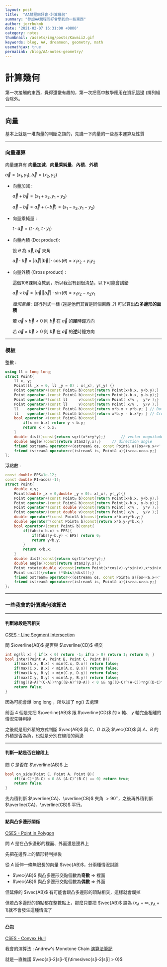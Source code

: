 ```yaml
---
layout: post
title:  "AA競程同好會-計算幾何"
summary: "參加AA競程同好會學到的一些東西"
author: jorrhukmb
date: '2021-02-07 16:31:00 +0800'
category: notes
thumbnail: /assets/img/posts/Kawaii2.gif
keywords: blog, AA, dreamoon, geometry, math
usemathjax: true
permalink: /blog/AA-notes-geometry/
---
```


# 計算幾何

第一次接觸的東西，覺得還蠻有趣的，第一次把高中數學應用在資訊這邊 (排列組合除外。

---

## 向量

基本上就是一堆向量的判斷之類的，先講一下向量的一些基本運算及性質

---

### 向量運算

向量運算有 **向量加減**、**向量乘純量**、**內積**、**外積**

$\vec{a}=(x_1,y_1),\vec{b}=(x_2,y_2)$

- 向量加減 : 

  $\vec{a}+\vec{b}=(x_1+x_2,y_1+y_2)$ 

  $\vec{a}-\vec{b}=\vec{a}+(-\vec{b})=(x_1-x_2,y_1-y_2)$

- 向量乘純量 : 

  $t\cdot\vec{a}=(t\cdot x_1,t\cdot y_1)$

- 向量內積 (Dot product):

  設 $\theta$ 為 $\vec{a},\vec{b}$ 夾角

  $\vec{a}\cdot\vec{b}=\lvert\vec{a}\rvert\lvert\vec{b}\rvert\cdot \cos(\theta)=x_1x_2+y_1y_2$

- 向量外積 (Cross product) : 

  這個108課綱沒教到，所以我沒有到很清楚，以下可能會講錯

  $\vec{a}\times\vec{b}=\lvert\vec{a}\rvert\lvert\vec{b}\rvert\cdot\sin(\theta)=x_1y_2-x_2y_1$

  *幾何意義* : 跟行列式一樣 (還是他們其實是同個東西..?) 可以算出**凸多邊形的面積**

  若 $\vec{a}\times\vec{b}<0$ 則 $\vec{b}$ 在 $\vec{a}$ 的**順**時鐘方向

  若 $\vec{a}\times\vec{b}>0$ 則 $\vec{b}$ 在 $\vec{a}$ 的**逆**時鐘方向

---

### 模板

整數 : 

```cpp
using ll = long long;
struct Point{
    ll x, y;
    Point(ll _x = 0, ll _y = 0) : x(_x), y(_y) {}
    Point operator+(const Point& b)const{return Point(x+b.x, y+b.y);}
    Point operator-(const Point& b)const{return Point(x-b.x, y-b.y);}
    Point operator*(const ll     v)const{return Point( x*v ,  y*v );}
    Point operator/(const ll     v)const{return Point( x/v ,  y/v );}
    ll    operator*(const Point& b)const{return x*b.x + y*b.y; } // Dot Product
    ll    operator/(const Point& b)const{return x*b.y - b.x*y; } // Cross Porduct
    bool operator <(const Point& b)const{
        if(x == b.x) return y < b.y;
        return x < b.x;                                                                                                         
    }
    double dist()const{return sqrt(x*x+y*y);}		// vector magnitude
    double angle()const{return atan2(y,x);}		// direction angle
    friend ostream& operator<<(ostream& os, const Point& a){os<<a.x<<' '<<a.y;}
    friend istream& operator>>(istream& is, Point& a){is>>a.x>>a.y;}
};
```

浮點數 : 

```cpp
const double EPS=1e-12;
const double PI=acos(-1);
struct Point{
    double x,y;
    Point(double _x = 0,double _y = 0): x(_x), y(_y){}
    Point operator+(const Point& b)const{return Point(x+b.x, y+b.y);}
    Point operator-(const Point& b)const{return Point(x-b.x, y-b.y);}
    Point operator*(const double v)const{return Point( x*v ,  y*v );}
    Point operator/(const double v)const{return Point( x/v ,  y/v );}
    double operator*(const Point& b)const{return x*b.x+y*b.y;}
    double operator^(const Point& b)const{return x*b.y-y*b.x;}
    bool operator<(const Point& b)const{
        if(fabs(x-b.x) < EPS){
            if(fabs(y-b.y) < EPS) return 0;
            return y<b.y;
        }
        return x<b.x;
    }
    double dist()const{return sqrt(x*x+y*y);}
    double angle()const{return atan2(y,x);}
    Point rotate(double v)const{return Point(x*cos(v)-y*sin(v),x*sin(v)+y*cos(v));}
    Point unit(){return (*this)/dist();}
    friend ostream& operator<<(ostream& os, const Point& a){os<<a.x<<' '<<a.y;}
    friend istream& operator>>(istream& is, Point& a){is>>a.x>>a.y;}
};
```



---

### 一些我會的計算幾何演算法

---

#### 判斷線段是否相交

[CSES - Line Segment Intersection](https://cses.fi/problemset/task/2190)

問 $\overline{AB}$ 是否與 $\overline{CD}$ 相交

```cpp
int ng(ll x) { if(x < 0) return -1; if(x > 0) return 1; return 0; }
bool inter(Point A, Point B, Point C, Point D){
    if(max(A.x, B.x) < min(C.x, D.x)) return false;
    if(max(C.x, B.x) < min(A.x, B.x)) return false;
    if(max(A.y, B.y) < min(C.y, D.y)) return false;
    if(max(C.y, D.y) < min(A.y, B.y)) return false;
    if(ng((B-A)^(C-A))*ng((B-A)^(D-A)) < 0 && ng((D-C)^(A-C))*ng((D-C)^(B-C)) < 0) return true;
    return false;
}
```

因為可能會爆 long long ，所以加了 ng$()$ 去處理

前面 4 個是先把 $\overline{AB}$ 跟 $\overline{CD}$ 的 $x$ 軸、 $y$ 軸完全相離的情況先特判掉

之後就是用外積的方式判斷 $\vec{AB}$ 與 $C、D$ 以及 $\vec{CD}$ 與 $A、B$ 的外積是否為負，也就是分別在線段的兩邊

---

#### 判斷一點是否在線段上

問 $C$ 是否在 $\overline{AB}$ 上

```cpp
bool on_side(Point C, Point A, Point B){
	if((A-C)*(B-C) < 0 && (A-C)^(B-C) == 0) return true;
    return false;
}
```

先內積判斷 $\overline{CA}、\overline{CB}$ 夾角 $>90^{\circ}$，之後再外積判斷 $\overline{CA}、\overline{CB}$ 平行。

---

#### 點與凸多邊形關係

[CSES - Point in Polygon](https://cses.fi/problemset/task/2192)

問 $A$ 是在凸多邊形的裡面、外面還是邊界上

先把在邊界上的情形特判掉後

從 $A$ 延伸一條無限長的向量 $\vec{AB}$，分兩種情況討論

- $\vec{AB}$ 與凸多邊形交點個數為**奇數** $\Rightarrow$ 裡面
- $\vec{AB}$ 與凸多邊形交點個數為**偶數** $\Rightarrow$ 外面

但延伸的 $\vec{AB}$ 有可能會跟凸多邊形的頂點相交，這樣就會爛掉

但若凸多邊形的頂點都在整數點上，那麼只要把 $\vec{AB}$ 設為 $(x_A+\infty, y_A+1)$就不會發生這種情況了

---

#### 凸包

[CSES - Convex Hull](https://cses.fi/problemset/task/2195)

我會的演算法 : Andrew's Monotone Chain [演算法筆記](http://web.ntnu.edu.tw/~algo/ConvexHull.html#4)

就是一直維護 $\vec{s[i-2]s[i-1]}\times\vec{s[i-2]s[i] > 0}$